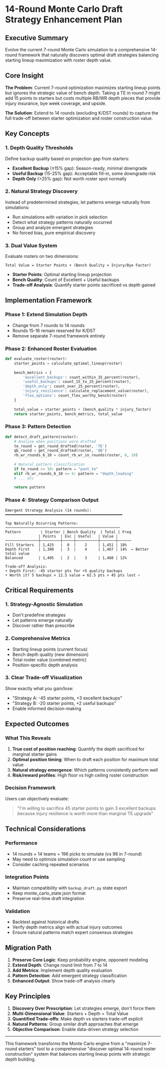 # 14-Round Monte Carlo Draft Strategy Enhancement Plan

## Executive Summary
Evolve the current 7-round Monte Carlo simulation to a comprehensive 14-round framework that naturally discovers optimal draft strategies balancing starting lineup maximization with roster depth value.

## Core Insight
**The Problem**: Current 7-round optimization maximizes starting lineup points but ignores the strategic value of bench depth. Taking a TE in round 7 might add 15 points to starters but costs multiple RB/WR depth pieces that provide injury insurance, bye week coverage, and upside.

**The Solution**: Extend to 14 rounds (excluding K/DST rounds) to capture the full trade-off between starter optimization and roster construction value.

## Key Concepts

### 1. Depth Quality Thresholds
Define backup quality based on projection gap from starters:
- **Excellent Backup** (≤15% gap): Season-ready, minimal downgrade
- **Useful Backup** (15-25% gap): Acceptable fill-in, some downgrade risk  
- **Depth Only** (>25% gap): Not worth roster spot normally

### 2. Natural Strategy Discovery
Instead of predetermined strategies, let patterns emerge naturally from simulations:
- Run simulations with variation in pick selection
- Detect what strategy patterns naturally occurred
- Group and analyze emergent strategies
- No forced bias, pure empirical discovery

### 3. Dual Value System
Evaluate rosters on two dimensions:
```
Total Value = Starter Points + (Bench Quality × Injury/Bye Factor)
```
- **Starter Points**: Optimal starting lineup projection
- **Bench Quality**: Count of Excellent + Useful backups
- **Trade-off Analysis**: Quantify starter points sacrificed vs depth gained

## Implementation Framework

### Phase 1: Extend Simulation Depth
- Change from 7 rounds to 14 rounds
- Rounds 15-16 remain reserved for K/DST
- Remove separate 7-round framework entirely

### Phase 2: Enhanced Roster Evaluation
```python
def evaluate_roster(roster):
    starter_points = calculate_optimal_lineup(roster)
    
    bench_metrics = {
        'excellent_backups': count_within_15_percent(roster),
        'useful_backups': count_15_to_25_percent(roster),
        'depth_only': count_over_25_percent(roster),
        'injury_resilience': calculate_replacement_value(roster),
        'flex_options': count_flex_worthy_bench(roster)
    }
    
    total_value = starter_points + (bench_quality * injury_factor)
    return starter_points, bench_metrics, total_value
```

### Phase 3: Pattern Detection
```python
def detect_draft_pattern(roster):
    # Analyze when positions were drafted
    te_round = get_round_drafted(roster, 'TE')
    qb_round = get_round_drafted(roster, 'QB')
    rb_wr_rounds_6_10 = count_rb_wr_in_rounds(roster, 6, 10)
    
    # Natural pattern classification
    if te_round >= 10: pattern = "punt_te"
    elif rb_wr_rounds_6_10 >= 4: pattern = "depth_loading"
    # ... etc
    
    return pattern
```

### Phase 4: Strategy Comparison Output
```
Emergent Strategy Analysis (14 rounds):
━━━━━━━━━━━━━━━━━━━━━━━━━━━━━━━━━━━━━━━━━━━━━━━━━━━━━

Top Naturally Occurring Patterns:
────────────────────────────────────────────────────
Pattern         | Starter | Bench Quality  | Total | Freq
               | Points  | Exc | Useful   | Value |
───────────────┼─────────┼─────┼──────────┼───────┼──────
Fill Starters  | 1,425   |  0  |    2     | 1,451 | 18%
Depth First    | 1,380   |  3  |    4     | 1,467 | 14%  ← Better total value
Balanced       | 1,405   |  2  |    3     | 1,460 | 12%

Trade-off Analysis:
• Depth First: -45 starter pts for +5 quality backups
• Worth it? 5 backups × 12.5 value = 62.5 pts > 45 pts lost ✓
```

## Critical Requirements

### 1. Strategy-Agnostic Simulation
- Don't predefine strategies
- Let patterns emerge naturally
- Discover rather than prescribe

### 2. Comprehensive Metrics
- Starting lineup points (current focus)
- Bench depth quality (new dimension)
- Total roster value (combined metric)
- Position-specific depth analysis

### 3. Clear Trade-off Visualization
Show exactly what you gain/lose:
- "Strategy A: -45 starter points, +3 excellent backups"
- "Strategy B: -20 starter points, +2 useful backups"
- Enable informed decision-making

## Expected Outcomes

### What This Reveals
1. **True cost of position reaching**: Quantify the depth sacrificed for marginal starter gains
2. **Optimal position timing**: When to draft each position for maximum total value
3. **Natural strategy emergence**: Which patterns consistently perform well
4. **Risk/reward profiles**: High floor vs high ceiling roster construction

### Decision Framework
Users can objectively evaluate:
> "I'm willing to sacrifice 45 starter points to gain 3 excellent backups because injury resilience is worth more than marginal TE upgrade"

## Technical Considerations

### Performance
- 14 rounds × 14 teams = 196 picks to simulate (vs 98 in 7-round)
- May need to optimize simulation count or use sampling
- Consider caching repeated scenarios

### Integration Points
- Maintain compatibility with `backup_draft.py` state export
- Keep monte_carlo_state.json format
- Preserve real-time draft integration

### Validation
- Backtest against historical drafts
- Verify depth metrics align with actual injury outcomes
- Ensure natural patterns match expert consensus strategies

## Migration Path

1. **Preserve Core Logic**: Keep probability engine, opponent modeling
2. **Extend Depth**: Change round limit from 7 to 14
3. **Add Metrics**: Implement depth quality evaluation
4. **Pattern Detection**: Add emergent strategy classification
5. **Enhanced Output**: Show trade-off analysis clearly

## Key Principles

1. **Discovery Over Prescription**: Let strategies emerge, don't force them
2. **Multi-Dimensional Value**: Starters + Depth = Total Value
3. **Quantified Trade-offs**: Make depth vs starters trade-off explicit
4. **Natural Patterns**: Group similar draft approaches that emerge
5. **Objective Comparison**: Enable data-driven strategy selection

---

This framework transforms the Monte Carlo engine from a "maximize 7-round starters" tool to a comprehensive "discover optimal 14-round roster construction" system that balances starting lineup points with strategic depth building.